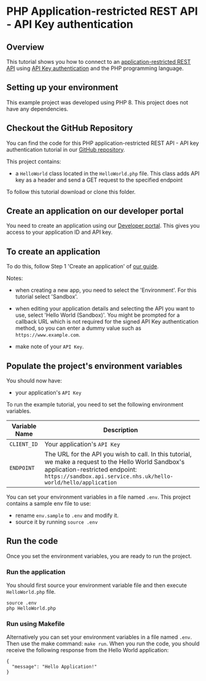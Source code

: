 # PHP Application-restricted REST API - API Key authentication

## Overview

This tutorial shows you how to connect to
an [application-restricted REST API](https://digital.nhs.uk/developer/guides-and-documentation/security-and-authorisation#application-restricted-apis)
using [API Key authentication](https://digital.nhs.uk/developer/guides-and-documentation/security-and-authorisation/application-restricted-restful-apis-api-key-authentication)
and the PHP programming language.


## Setting up your environment

This example project was developed using PHP 8. This project does not have any dependencies.

## Checkout the GitHub Repository

You can find the code for this PHP application-restricted REST API - API key authentication tutorial in
our [GitHub repository](https://github.com/NHSDigital/hello-world-auth-examples/tree/main/application-restricted-api-key-tutorials/php).

This project contains:

- a `HelloWorld` class located in the `HelloWorld.php` file. This class adds API key as a header and send a GET request to the specified endpoint

To follow this tutorial download or clone this folder.

## Create an application on our developer portal 

You need to create an application using our [Developer portal](https://digital.nhs.uk/developer). This gives you access to
your application ID and API key. 


## To create an application

To do this, follow Step 1 'Create an application'
of [our guide](https://digital.nhs.uk/developer/guides-and-documentation/security-and-authorisation/application-restricted-restful-apis-api-key-authentication#step-1-create-an-application).

Notes:

- when creating a new app, you need to select the 'Environment'. For this tutorial select 'Sandbox'.
- when editing your application details and selecting the API you want to use, select 'Hello World (Sandbox)'. You might
  be prompted for a callback URL which is not required for the signed API Key authentication method, so you can enter a
  dummy value such as `https://www.example.com`.

- make note of your `API Key`.


## Populate the project's environment variables

You should now have:

- your application's `API Key`


To run the example tutorial, you need to set the following environment variables.

| Variable Name | Description                                                            |
|---------------|-------------------------------------------------------------------------------------------------------------------------------------------------------------------------------------------------------------|
| `CLIENT_ID`    | Your application's `API Key`  
| `ENDPOINT`    | The URL for the API you wish to call. In this tutorial, we make a request to the Hello World Sandbox's application-restricted endpoint: `https://sandbox.api.service.nhs.uk/hello-world/hello/application` | 


You can set your environment variables in a file named `.env`. This project contains a sample env file to use:

- rename `env.sample` to `.env` and modify it.
- source it by running `source .env`

## Run the code

Once you set the environment variables, you are ready to run the project.

### Run the application

You should first source your environment variable file and then execute `HelloWorld.php` file.
```shell
source .env
php HelloWorld.php
```

### Run using Makefile
Alternatively you can set your environment variables in a file named `.env`. Then use the make command:  `make run`.
When you run the code, you should receive the following response from the Hello World application:

```
{
  "message": "Hello Application!"
}
```
